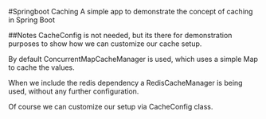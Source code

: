 #Springboot Caching
A simple app to demonstrate the concept of caching in Spring Boot

##Notes
CacheConfig is not needed, but its there for demonstration purposes to show how we can customize our cache setup.

By default ConcurrentMapCacheManager is used, which uses a simple Map to cache the values.

When we include the redis dependency a RedisCacheManager is being used, without any further configuration.
 
Of course we can customize our setup via CacheConfig class.
